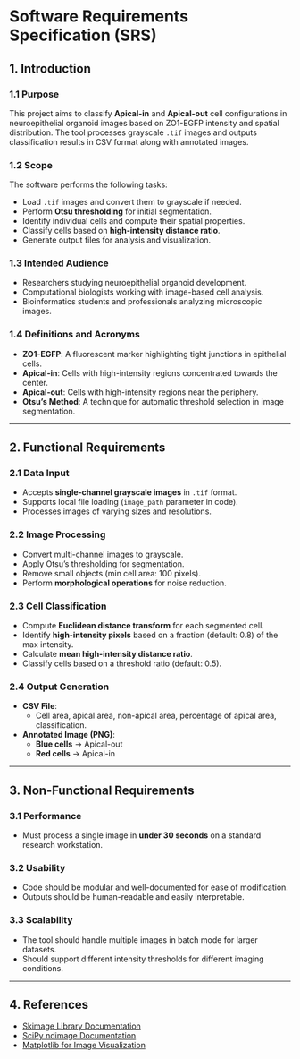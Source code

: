 # Software Requirements Specification (SRS)

## 1. Introduction
### 1.1 Purpose
This project aims to classify **Apical-in** and **Apical-out** cell configurations in neuroepithelial organoid images based on ZO1-EGFP intensity and spatial distribution. The tool processes grayscale `.tif` images and outputs classification results in CSV format along with annotated images.

### 1.2 Scope
The software performs the following tasks:
- Load `.tif` images and convert them to grayscale if needed.
- Perform **Otsu thresholding** for initial segmentation.
- Identify individual cells and compute their spatial properties.
- Classify cells based on **high-intensity distance ratio**.
- Generate output files for analysis and visualization.

### 1.3 Intended Audience
- Researchers studying neuroepithelial organoid development.
- Computational biologists working with image-based cell analysis.
- Bioinformatics students and professionals analyzing microscopic images.

### 1.4 Definitions and Acronyms
- **ZO1-EGFP**: A fluorescent marker highlighting tight junctions in epithelial cells.
- **Apical-in**: Cells with high-intensity regions concentrated towards the center.
- **Apical-out**: Cells with high-intensity regions near the periphery.
- **Otsu’s Method**: A technique for automatic threshold selection in image segmentation.

---

## 2. Functional Requirements
### 2.1 Data Input
- Accepts **single-channel grayscale images** in `.tif` format.
- Supports local file loading (`image_path` parameter in code).
- Processes images of varying sizes and resolutions.

### 2.2 Image Processing
- Convert multi-channel images to grayscale.
- Apply Otsu’s thresholding for segmentation.
- Remove small objects (min cell area: 100 pixels).
- Perform **morphological operations** for noise reduction.

### 2.3 Cell Classification
- Compute **Euclidean distance transform** for each segmented cell.
- Identify **high-intensity pixels** based on a fraction (default: 0.8) of the max intensity.
- Calculate **mean high-intensity distance ratio**.
- Classify cells based on a threshold ratio (default: 0.5).

### 2.4 Output Generation
- **CSV File**:
  - Cell area, apical area, non-apical area, percentage of apical area, classification.
- **Annotated Image (PNG)**:
  - **Blue cells** → Apical-out  
  - **Red cells** → Apical-in

---

## 3. Non-Functional Requirements
### 3.1 Performance
- Must process a single image in **under 30 seconds** on a standard research workstation.

### 3.2 Usability
- Code should be modular and well-documented for ease of modification.
- Outputs should be human-readable and easily interpretable.

### 3.3 Scalability
- The tool should handle multiple images in batch mode for larger datasets.
- Should support different intensity thresholds for different imaging conditions.

---

## 4. References
- [Skimage Library Documentation](https://scikit-image.org/)
- [SciPy ndimage Documentation](https://docs.scipy.org/doc/scipy/reference/ndimage.html)
- [Matplotlib for Image Visualization](https://matplotlib.org/)
